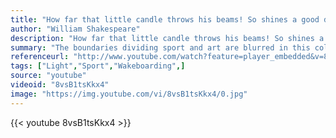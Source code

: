 ```yaml
---
title: "How far that little candle throws his beams! So shines a good deed in a weary world."
author: "William Shakespeare"
description: "How far that little candle throws his beams! So shines a good deed in a weary world. - William Shakespeare quotes from GetInspired365.com"
summary: "The boundaries dividing sport and art are blurred in this collaboration between Red Bull and Snap! Orlando"
referenceurl: "http://www.youtube.com/watch?feature=player_embedded&v=8vsB1tsKkx4"
tags: ["Light","Sport","Wakeboarding",]
source: "youtube"
videoid: "8vsB1tsKkx4"
image: "https://img.youtube.com/vi/8vsB1tsKkx4/0.jpg"
---
```


{{< youtube 8vsB1tsKkx4 >}}
